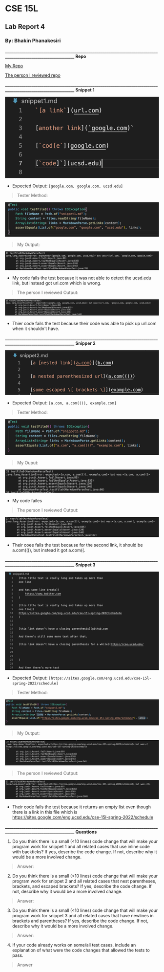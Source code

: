# CSE 15L
## Lab Report 4
### By: Bhakin Phanakesiri 

**_____________________________________________________________________________________________________________**
**Repo**

[My Repo](https://github.com/bhakin/markdown-parser)

[The person I reviewed repo](https://github.com/Trinnnn/markdown-parser)

**_____________________________________________________________________________________________________________**
**Snippet 1**

![pic1](snippet1.png)
- Expected Output: ```[google.com, google.com, ucsd.edu]```

> Tester Method:

![test1](Tester1.png)


> My Output: 

![output1](myoutput1.png)

- My code fails the test because it was not able to detect the ucsd.edu link, but instead got url.com which is wrong. 



> The person I reviewed Output:

![output2](Reviewed1.png)

- Thier code fails the test because their code was able to pick up url.com when it shouldn't have. 




**_____________________________________________________________________________________________________________**
**Snipper 2**

![pic2](snippet2.png)
- Expected Output: ```[a.com, a.com(()), example.com]```

> Tester Method:

![test2](Tester2.png) 


> My Ouput:

![output3](myoutput2.png)
- My code failes 




> The person I reviewed Output: 

![output4](Reviewed2.png)
- Their coee fails the test because for the second link, it should be a.com(()), but instead it got a.com((.




**_____________________________________________________________________________________________________________**
**Snippet 3**

![pic3](snippet3.png)
- Expected Output: ```[https://sites.google.com/eng.ucsd.edu/cse-15l-spring-2022/schedule]```

> Tester Method:

![test3](Tester3.png)


> My Output:

![output5](myoutput3.png)


> The person I reviewed Output: 

![output6](Reviewed3.png)

- Their code fails the test because it returns an empty list even though there is a link in this file which is https://sites.google.com/eng.ucsd.edu/cse-15l-spring-2022/schedule



**_____________________________________________________________________________________________________________**
**Questions**

1) Do you think there is a small (<10 lines) code change that will make your program work for snippet 1 and all related cases that use inline code with backticks? If yes, describe the code change. If not, describe why it would be a more involved change.

>Answer: 

2) Do you think there is a small (<10 lines) code change that will make your program work for snippet 2 and all related cases that nest parentheses, brackets, and escaped brackets? If yes, describe the code change. If not, describe why it would be a more involved change.

>Answer:


3) Do you think there is a small (<10 lines) code change that will make your program work for snippet 3 and all related cases that have newlines in brackets and parentheses? If yes, describe the code change. If not, describe why it would be a more involved change.

>Answer:

4) If your code already works on some/all test cases, include an explanation of what were the code changes that allowed the tests to pass.

>Answer
